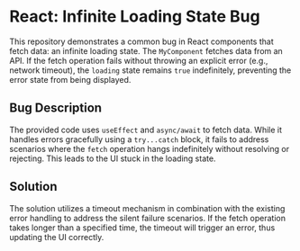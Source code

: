 # React: Infinite Loading State Bug

This repository demonstrates a common bug in React components that fetch data: an infinite loading state.  The `MyComponent` fetches data from an API. If the fetch operation fails without throwing an explicit error (e.g., network timeout), the `loading` state remains `true` indefinitely, preventing the error state from being displayed.

## Bug Description

The provided code uses `useEffect` and `async/await` to fetch data. While it handles errors gracefully using a `try...catch` block, it fails to address scenarios where the `fetch` operation hangs indefinitely without resolving or rejecting. This leads to the UI stuck in the loading state.

## Solution

The solution utilizes a timeout mechanism in combination with the existing error handling to address the silent failure scenarios. If the fetch operation takes longer than a specified time, the timeout will trigger an error, thus updating the UI correctly.